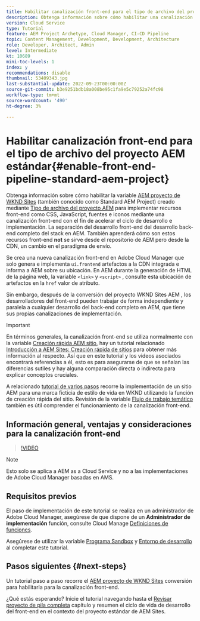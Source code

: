 ```yaml
---
title: Habilitar canalización front-end para el tipo de archivo del proyecto AEM estándar
description: Obtenga información sobre cómo habilitar una canalización front-end para un proyecto de AEM estándar para una implementación más rápida de recursos estáticos como CSS, JavaScript, fuentes e iconos. También separación del desarrollo front-end del desarrollo back-end completo del stack en AEM.
version: Cloud Service
type: Tutorial
feature: AEM Project Archetype, Cloud Manager, CI-CD Pipeline
topic: Content Management, Development, Development, Architecture
role: Developer, Architect, Admin
level: Intermediate
kt: 10689
mini-toc-levels: 1
index: y
recommendations: disable
thumbnail: 53409343.jpg
last-substantial-update: 2022-09-23T00:00:00Z
source-git-commit: b3e9251bdb18a008be95c1fa9e5c79252a74fc98
workflow-type: tm+mt
source-wordcount: '490'
ht-degree: 3%

---
```



# Habilitar canalización front-end para el tipo de archivo del proyecto AEM estándar{#enable-front-end-pipeline-standard-aem-project}

Obtenga información sobre cómo habilitar la variable [AEM proyecto de WKND Sites](https://github.com/adobe/aem-guides-wknd) (también conocido como Standard AEM Project) creado mediante [Tipo de archivo del proyecto AEM](https://github.com/adobe/aem-project-archetype) para implementar recursos front-end como CSS, JavaScript, fuentes e iconos mediante una canalización front-end con el fin de acelerar el ciclo de desarrollo e implementación. La separación del desarrollo front-end del desarrollo back-end completo del stack en AEM. También aprenderá cómo son estos recursos front-end __not__ se sirve desde el repositorio de AEM pero desde la CDN, un cambio en el paradigma de envío.


Se crea una nueva canalización front-end en Adobe Cloud Manager que solo genera e implementa `ui.frontend` artefactos a la CDN integrada e informa a AEM sobre su ubicación. En AEM durante la generación de HTML de la página web, la variable `<link>` y `<script>` , consulte esta ubicación de artefactos en la `href` valor de atributo.

Sin embargo, después de la conversión del proyecto WKND Sites AEM , los desarrolladores del front-end pueden trabajar de forma independiente y paralela a cualquier desarrollo del back-end completo en AEM, que tiene sus propias canalizaciones de implementación.

>[!IMPORTANT]
>
>En términos generales, la canalización front-end se utiliza normalmente con la variable [Creación rápida AEM sitio](https://experienceleague.adobe.com/docs/experience-manager-cloud-service/content/sites/administering/site-creation/quick-site/overview.html?lang=en), hay un tutorial relacionado [Introducción a AEM Sites: Creación rápida de sitios](https://experienceleague.adobe.com/docs/experience-manager-learn/getting-started-wknd-tutorial-develop/site-template/overview.html) para obtener más información al respecto. Así que en este tutorial y los vídeos asociados encontrará referencias a él, esto es para asegurarse de que se señalan las diferencias sutiles y hay alguna comparación directa o indirecta para explicar conceptos cruciales.


A relacionado [tutorial de varios pasos](https://experienceleague.adobe.com/docs/experience-manager-learn/getting-started-wknd-tutorial-develop/site-template/overview.html) recorre la implementación de un sitio AEM para una marca ficticia de estilo de vida en WKND utilizando la función de creación rápida del sitio. Revisión de la variable [Flujo de trabajo temático](https://experienceleague.adobe.com/docs/experience-manager-learn/getting-started-wknd-tutorial-develop/site-template/theming.html) también es útil comprender el funcionamiento de la canalización front-end.

## Información general, ventajas y consideraciones para la canalización front-end

>[!VIDEO](https://video.tv.adobe.com/v/3409343?quality=12&learn=on)


>[!NOTE]
>
>Esto solo se aplica a AEM as a Cloud Service y no a las implementaciones de Adobe Cloud Manager basadas en AMS.

## Requisitos previos

El paso de implementación de este tutorial se realiza en un administrador de Adobe Cloud Manager, asegúrese de que dispone de un __Administrador de implementación__ función, consulte Cloud Manage [Definiciones de funciones](https://experienceleague.adobe.com/docs/experience-manager-cloud-manager/content/requirements/users-and-roles.html?lang=en#role-definitions).

Asegúrese de utilizar la variable [Programa Sandbox](https://experienceleague.adobe.com/docs/experience-manager-cloud-service/content/implementing/using-cloud-manager/programs/introduction-sandbox-programs.html) y [Entorno de desarrollo](https://experienceleague.adobe.com/docs/experience-manager-cloud-service/content/implementing/using-cloud-manager/manage-environments.html) al completar este tutorial.

## Pasos siguientes {#next-steps}

Un tutorial paso a paso recorre el [AEM proyecto de WKND Sites](https://github.com/adobe/aem-guides-wknd) conversión para habilitarla para la canalización front-end.

¿Qué estás esperando? Inicie el tutorial navegando hasta el [Revisar proyecto de pila completa](review-uifrontend-module.md) capítulo y resumen el ciclo de vida de desarrollo del front-end en el contexto del proyecto estándar de AEM Sites.

